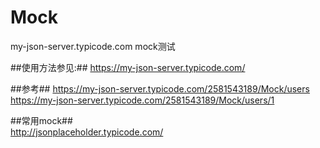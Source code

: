 # Mock
my-json-server.typicode.com mock测试

##使用方法参见:##
https://my-json-server.typicode.com/

##参考##
https://my-json-server.typicode.com/2581543189/Mock/users  
https://my-json-server.typicode.com/2581543189/Mock/users/1  

##常用mock##  
http://jsonplaceholder.typicode.com/
